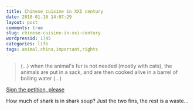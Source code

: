 ```yaml
---
title: Chinese cuisine in XXI century
date: 2010-01-16 14:07:29
layout: post
comments: true
slug: chinese-cuisine-in-xxi-century
wordpressid: 1745
categories: life
tags: animal,china,important,rights
---
```


> (...) when the animal's fur is not needed (mostly with cats), the animals are put in a sack, and are then cooked alive in a barrel of boiling water (...)

[Sign the petition, please](http://www.ptroa.co.il/petitionmovie/petition-English.php)


How much of shark is in shark soup? Just the two fins, the rest is a waste...
